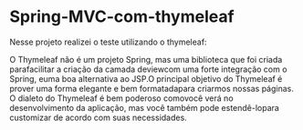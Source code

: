 # Spring-MVC-com-thymeleaf
Nesse projeto realizei o teste utilizando o thymeleaf:

O Thymeleaf não é um projeto Spring, mas uma biblioteca que foi criada parafacilitar a criação da camada deviewcom uma forte integração com o Spring, euma boa alternativa ao JSP.O principal objetivo do Thymeleaf é prover uma forma elegante e bem formatadapara criarmos nossas páginas. O dialeto do Thymeleaf é bem poderoso comovocê verá no desenvolvimento da aplicação, mas você também pode estendê-lopara customizar de acordo com suas necessidades.

